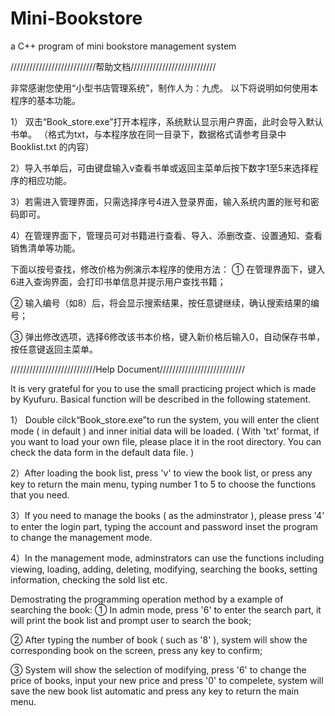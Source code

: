 # Mini-Bookstore
a C++ program of mini bookstore management system


///////////////////////////帮助文档///////////////////////////

非常感谢您使用“小型书店管理系统”，制作人为：九虎。
以下将说明如何使用本程序的基本功能。

1） 双击“Book_store.exe”打开本程序，系统默认显示用户界面，此时会导入默认书单。
（格式为txt，与本程序放在同一目录下，数据格式请参考目录中 Booklist.txt 的内容）

2）导入书单后，可由键盘输入v查看书单或返回主菜单后按下数字1至5来选择程序的相应功能。

3）若需进入管理界面，只需选择序号4进入登录界面，输入系统内置的账号和密码即可。

4）在管理界面下，管理员可对书籍进行查看、导入、添删改查、设置通知、查看销售清单等功能。

   下面以按号查找，修改价格为例演示本程序的使用方法：
① 在管理界面下，键入6进入查询界面，会打印书单信息并提示用户查找书籍；

② 输入编号（如8）后，将会显示搜索结果，按任意键继续，确认搜索结果的编号；

③ 弹出修改选项，选择6修改该书本价格，键入新价格后输入0，自动保存书单，按任意键返回主菜单。


///////////////////////////Help Document///////////////////////////

It is very grateful for you to use the small practicing project which is made by Kyufuru.
Basical function will be described in the following statement.


1） Double cilck“Book_store.exe”to run the system, you will enter the client mode ( in default ) and inner initial data will be loaded.
( With 'txt' format, if you want to load your own file, please place it in the root directory. You can check the data form in the default data file. )

2）After loading the book list, press 'v' to view the book list, or press any key to return the main menu, typing number 1 to 5 to choose the functions that you need.

3）If you need to manage the books ( as the adminstrator ), please press '4' to enter the login part, typing the account and password inset the program to change the management mode.

4）In the management mode, adminstrators can use the functions including viewing, loading, adding, deleting, modifying, searching the books, setting information, checking the sold list etc.

Demostrating the programming operation method by a example of searching the book:
① In admin mode, press '6' to enter the search part, it will print the book list and prompt user to search the book;

② After typing the number of book ( such as '8' ), system will show the corresponding book on the screen, press any key to confirm;

③ System will show the selection of modifying, press '6' to change the price of books, input your new price and press '0' to compelete, system will save the new book list automatic and press any key to return the main menu.
